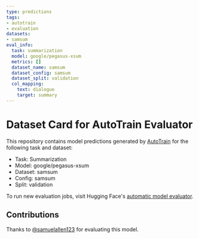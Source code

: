 ```yaml
---
type: predictions
tags:
- autotrain
- evaluation
datasets:
- samsum
eval_info:
  task: summarization
  model: google/pegasus-xsum
  metrics: []
  dataset_name: samsum
  dataset_config: samsum
  dataset_split: validation
  col_mapping:
    text: dialogue
    target: summary
---
```

# Dataset Card for AutoTrain Evaluator

This repository contains model predictions generated by [AutoTrain](https://huggingface.co/autotrain) for the following task and dataset:

* Task: Summarization
* Model: google/pegasus-xsum
* Dataset: samsum
* Config: samsum
* Split: validation

To run new evaluation jobs, visit Hugging Face's [automatic model evaluator](https://huggingface.co/spaces/autoevaluate/model-evaluator).

## Contributions

Thanks to [@samuelallen123](https://huggingface.co/samuelallen123) for evaluating this model.